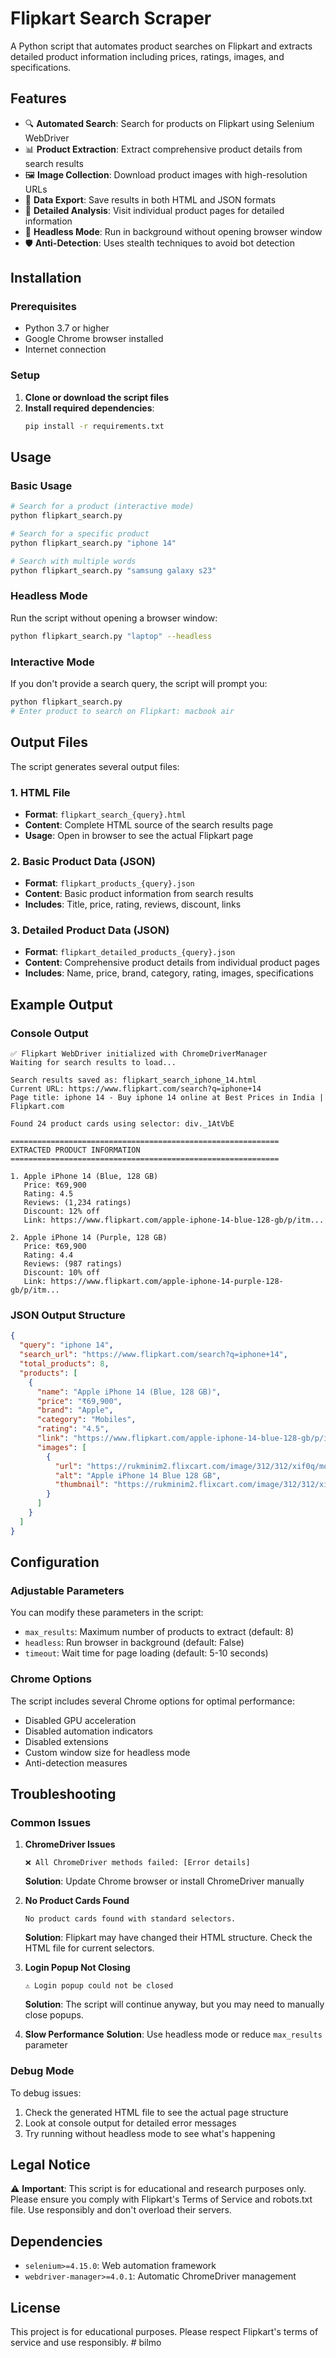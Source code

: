 # Flipkart Search Scraper

A Python script that automates product searches on Flipkart and extracts detailed product information including prices, ratings, images, and specifications.

## Features

- 🔍 **Automated Search**: Search for products on Flipkart using Selenium WebDriver
- 📊 **Product Extraction**: Extract comprehensive product details from search results
- 🖼️ **Image Collection**: Download product images with high-resolution URLs
- 📄 **Data Export**: Save results in both HTML and JSON formats
- 🎯 **Detailed Analysis**: Visit individual product pages for detailed information
- 🚀 **Headless Mode**: Run in background without opening browser window
- 🛡️ **Anti-Detection**: Uses stealth techniques to avoid bot detection

## Installation

### Prerequisites

- Python 3.7 or higher
- Google Chrome browser installed
- Internet connection

### Setup

1. **Clone or download the script files**
2. **Install required dependencies**:
   ```bash
   pip install -r requirements.txt
   ```

## Usage

### Basic Usage

```bash
# Search for a product (interactive mode)
python flipkart_search.py

# Search for a specific product
python flipkart_search.py "iphone 14"

# Search with multiple words
python flipkart_search.py "samsung galaxy s23"
```

### Headless Mode

Run the script without opening a browser window:

```bash
python flipkart_search.py "laptop" --headless
```

### Interactive Mode

If you don't provide a search query, the script will prompt you:

```bash
python flipkart_search.py
# Enter product to search on Flipkart: macbook air
```

## Output Files

The script generates several output files:

### 1. HTML File
- **Format**: `flipkart_search_{query}.html`
- **Content**: Complete HTML source of the search results page
- **Usage**: Open in browser to see the actual Flipkart page

### 2. Basic Product Data (JSON)
- **Format**: `flipkart_products_{query}.json`
- **Content**: Basic product information from search results
- **Includes**: Title, price, rating, reviews, discount, links

### 3. Detailed Product Data (JSON)
- **Format**: `flipkart_detailed_products_{query}.json`
- **Content**: Comprehensive product details from individual product pages
- **Includes**: Name, price, brand, category, rating, images, specifications

## Example Output

### Console Output
```
✅ Flipkart WebDriver initialized with ChromeDriverManager
Waiting for search results to load...

Search results saved as: flipkart_search_iphone_14.html
Current URL: https://www.flipkart.com/search?q=iphone+14
Page title: iphone 14 - Buy iphone 14 online at Best Prices in India | Flipkart.com

Found 24 product cards using selector: div._1AtVbE

============================================================
EXTRACTED PRODUCT INFORMATION
============================================================

1. Apple iPhone 14 (Blue, 128 GB)
   Price: ₹69,900
   Rating: 4.5
   Reviews: (1,234 ratings)
   Discount: 12% off
   Link: https://www.flipkart.com/apple-iphone-14-blue-128-gb/p/itm...

2. Apple iPhone 14 (Purple, 128 GB)
   Price: ₹69,900
   Rating: 4.4
   Reviews: (987 ratings)
   Discount: 10% off
   Link: https://www.flipkart.com/apple-iphone-14-purple-128-gb/p/itm...
```

### JSON Output Structure
```json
{
  "query": "iphone 14",
  "search_url": "https://www.flipkart.com/search?q=iphone+14",
  "total_products": 8,
  "products": [
    {
      "name": "Apple iPhone 14 (Blue, 128 GB)",
      "price": "₹69,900",
      "brand": "Apple",
      "category": "Mobiles",
      "rating": "4.5",
      "link": "https://www.flipkart.com/apple-iphone-14-blue-128-gb/p/itm...",
      "images": [
        {
          "url": "https://rukminim2.flixcart.com/image/312/312/xif0q/mobile/...",
          "alt": "Apple iPhone 14 Blue 128 GB",
          "thumbnail": "https://rukminim2.flixcart.com/image/312/312/xif0q/mobile/..."
        }
      ]
    }
  ]
}
```

## Configuration

### Adjustable Parameters

You can modify these parameters in the script:

- `max_results`: Maximum number of products to extract (default: 8)
- `headless`: Run browser in background (default: False)
- `timeout`: Wait time for page loading (default: 5-10 seconds)

### Chrome Options

The script includes several Chrome options for optimal performance:

- Disabled GPU acceleration
- Disabled automation indicators
- Disabled extensions
- Custom window size for headless mode
- Anti-detection measures

## Troubleshooting

### Common Issues

1. **ChromeDriver Issues**
   ```
   ❌ All ChromeDriver methods failed: [Error details]
   ```
   **Solution**: Update Chrome browser or install ChromeDriver manually

2. **No Product Cards Found**
   ```
   No product cards found with standard selectors.
   ```
   **Solution**: Flipkart may have changed their HTML structure. Check the HTML file for current selectors.

3. **Login Popup Not Closing**
   ```
   ⚠️ Login popup could not be closed
   ```
   **Solution**: The script will continue anyway, but you may need to manually close popups.

4. **Slow Performance**
   **Solution**: Use headless mode or reduce `max_results` parameter

### Debug Mode

To debug issues:

1. Check the generated HTML file to see the actual page structure
2. Look at console output for detailed error messages
3. Try running without headless mode to see what's happening

## Legal Notice

⚠️ **Important**: This script is for educational and research purposes only. Please ensure you comply with Flipkart's Terms of Service and robots.txt file. Use responsibly and don't overload their servers.

## Dependencies

- `selenium>=4.15.0`: Web automation framework
- `webdriver-manager>=4.0.1`: Automatic ChromeDriver management

## License

This project is for educational purposes. Please respect Flipkart's terms of service and use responsibly.
#   b i l m o  
 